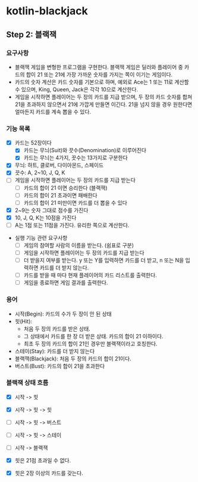 # kotlin-blackjack

## Step 2: 블랙잭

### 요구사항

- 블랙잭 게임을 변형한 프로그램을 구현한다. 블랙잭 게임은 딜러와 플레이어 중 카드의 합이 21 또는 21에 가장 가까운 숫자를 가지는 쪽이 이기는 게임이다.
- 카드의 숫자 계산은 카드 숫자를 기본으로 하며, 예외로 Ace는 1 또는 11로 계산할 수 있으며, King, Queen, Jack은 각각 10으로 계산한다.
- 게임을 시작하면 플레이어는 두 장의 카드를 지급 받으며, 두 장의 카드 숫자를 합쳐 21을 초과하지 않으면서 21에 가깝게 만들면 이긴다. 21을 넘지 않을 경우 원한다면 얼마든지 카드를 계속 뽑을 수 있다.

### 기능 목록

- [X] 카드는 52장이다
    - [X] 카드는 무늬(Suit)와 끗수(Denomination)로 이루어진다
    - [X] 카드는 무늬는 4가지, 끗수는 13가지로 구분한다
- [X] 무늬: 하트, 클로버, 다이아몬드, 스페이드
- [X] 끗수: A, 2~10, J, Q, K
- [ ] 게임을 시작하면 플레이어는 두 장의 카드를 지급 받는다
    - [ ] 카드의 합이 21 이면 승리한다 (블랙잭)
    - [ ] 카드의 합이 21 초과이면 패배한다
    - [ ] 카드의 합이 21 미만이면 카드를 더 뽑을 수 있다
- [X] 2~9는 숫자 그대로 점수를 가진다
- [X] 10, J, Q, K는 10점을 가진다
- [ ] A는 1점 또는 11점을 가진다. 유리한 쪽으로 계산한다.
- 실행 기능 관련 요구사항
    - [ ] 게임의 참여할 사람의 이름을 받는다. (쉼표로 구분)
    - [ ] 게임을 시작하면 플레이어는 두 장의 카드를 지급 받는다
    - [ ] 더 받을지 여부를 받는다. y 또는 Y를 입력하면 카드를 더 받고, n 또는 N을 입력하면 카드를 더 받지 않는다.
    - [ ] 카드를 받을 때 마다 현재 플레이어의 카드 리스트를 출력한다.
    - [ ] 게임을 종료하면 게임 결과를 출력한다.

### 용어

- 시작(Begin): 카드의 수가 두 장이 안 된 상태
- 힛(Hit):
  - 처음 두 장의 카드를 받은 상태. 
  - 그 상태에서 카드를 한 장 더 받은 상태. 카드의 합이 21 이하이다. 
  - 최초 두 장의 카드의 합이 21인 경우만 블랙잭이라고 호칭한다. 
- 스테이(Stay): 카드를 더 받지 않는다
- 블랙잭(Blackjack): 처음 두 장의 카드의 합이 21이다. 
- 버스트(Bust): 카드의 합이 21을 초과한다

### 블랙잭 상태 흐름

- [X] 시작 -> 힛
- [X] 시작 -> 힛 -> 힛
- [ ] 시작 -> 힛 -> 버스트
- [ ] 시작 -> 힛 -> 스테이
- [ ] 시작 -> 블랙잭

- [X] 힛은 21점 초과일 수 없다.
- [X] 힛은 2장 이상의 카드를 갖는다.
